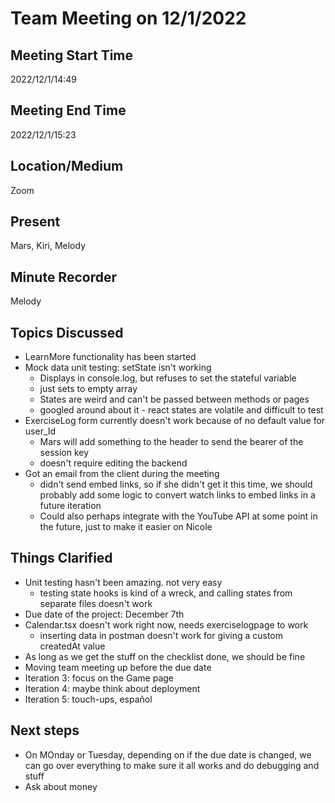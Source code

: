 # Team Meeting on 12/1/2022

## Meeting Start Time
2022/12/1/14:49

## Meeting End Time
2022/12/1/15:23

## Location/Medium
Zoom

## Present
Mars, Kiri, Melody

## Minute Recorder
Melody

## Topics Discussed
- LearnMore functionality has been started
- Mock data unit testing: setState isn't working
  - Displays in console.log, but refuses to set the stateful variable
  - just sets to empty array
  - States are weird and can't be passed between methods or pages
  - googled around about it - react states are volatile and difficult to test 
- ExerciseLog form currently doesn't work because of no default value for user_Id
  - Mars will add something to the header to send the bearer of the session key
  - doesn't require editing the backend
- Got an email from the client during the meeting
  - didn't send embed links, so if she didn't get it this time, we should probably add some logic to convert watch links to embed links in a future iteration
  - Could also perhaps integrate with the YouTube API at some point in the future, just to make it easier on Nicole
## Things Clarified
- Unit testing hasn't been amazing. not very easy
  - testing state hooks is kind of a wreck, and calling states from separate files doesn't work
- Due date of the project: December 7th
- Calendar.tsx doesn't work right now, needs exerciselogpage to work
  - inserting data in postman doesn't work for giving a custom createdAt value
- As long as we get the stuff on the checklist done, we should be fine
- Moving team meeting up before the due date
- Iteration 3: focus on the Game page
- Iteration 4: maybe think about deployment
- Iteration 5: touch-ups, español
## Next steps
- On MOnday or Tuesday, depending on if the due date is changed, we can go over everything to make sure it all works and do debugging and stuff
- Ask about money
